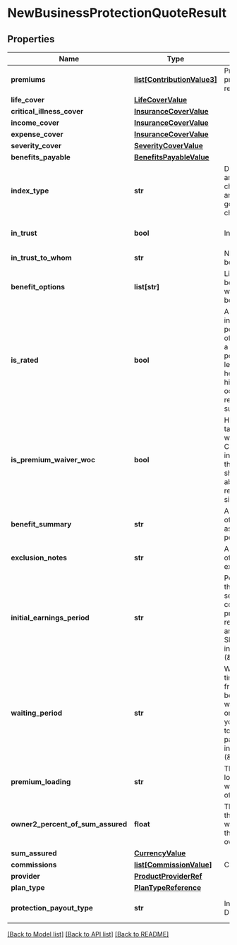 # NewBusinessProtectionQuoteResult

## Properties
Name | Type | Description | Notes
------------ | ------------- | ------------- | -------------
**premiums** | [**list[ContributionValue3]**](ContributionValue3.md) | Premiums for the protection quote result. | [optional] 
**life_cover** | [**LifeCoverValue**](LifeCoverValue.md) |  | [optional] 
**critical_illness_cover** | [**InsuranceCoverValue**](InsuranceCoverValue.md) |  | [optional] 
**income_cover** | [**InsuranceCoverValue**](InsuranceCoverValue.md) |  | [optional] 
**expense_cover** | [**InsuranceCoverValue**](InsuranceCoverValue.md) |  | [optional] 
**severity_cover** | [**SeverityCoverValue**](SeverityCoverValue.md) |  | [optional] 
**benefits_payable** | [**BenefitsPayableValue**](BenefitsPayableValue.md) |  | [optional] 
**index_type** | **str** | Defines how the amount of cover will change over time and, if it does, what governs that change. | [optional] 
**in_trust** | **bool** | In trust flag. | [optional] [default to False]
**in_trust_to_whom** | **str** | Name of the trust beneficiary. | [optional] 
**benefit_options** | **list[str]** | List of applicable benefits against which payments will be made. | [optional] 
**is_rated** | **bool** | A “rated” life insurance policy is a policy that is also often referred to as a “substandard” policy.  A person with less than average health or who has a high-risk occupation may receive a rated or substandard policy. | [optional] 
**is_premium_waiver_woc** | **bool** | Has the insured taken out premium waiver/Waiver of Contribution insurance to protect their contributions should they not be able to work as a result of accident or sickness? | [optional] 
**benefit_summary** | **str** | A textual summary of the Benefits associated with this policy. | [optional] 
**exclusion_notes** | **str** | A textual summary of any applicable exclusions. | [optional] 
**initial_earnings_period** | **str** | Period within which the Provider can seek to clawback commissions if premium payments reduce, vary, stop or are suspended. Should be specified in iso8601 format (\&quot;P[n]D\&quot;). | [optional] 
**waiting_period** | **str** | Waiting period is the time you must wait from when you become unable to work due to illness or injury to the time you become eligible to start receiving payments.  Duration in iso8601 format (\&quot;P[n]D\&quot;). | [optional] 
**premium_loading** | **str** | The premiums loading associated with the disclosure of increased risk. | [optional] 
**owner2_percent_of_sum_assured** | **float** | The percentage of the Sum Assured which is allocated to the policy co-owner. | [optional] 
**sum_assured** | [**CurrencyValue**](CurrencyValue.md) |  | [optional] 
**commissions** | [**list[CommissionValue]**](CommissionValue.md) | Commission Value. | [optional] 
**provider** | [**ProductProviderRef**](ProductProviderRef.md) |  | [optional] 
**plan_type** | [**PlanTypeReference**](PlanTypeReference.md) |  | [optional] 
**protection_payout_type** | **str** | Income Protection Definition. | [optional] [default to 'Indemnity']

[[Back to Model list]](../README.md#documentation-for-models) [[Back to API list]](../README.md#documentation-for-api-endpoints) [[Back to README]](../README.md)

